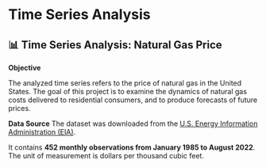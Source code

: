 # Time Series Analysis

## 📊 Time Series Analysis: Natural Gas Price

**Objective**

The analyzed time series refers to the price of natural gas in the United States.
The goal of this project is to examine the dynamics of natural gas costs delivered to residential consumers, and to produce forecasts of future prices.

**Data Source**
The dataset was downloaded from the [U.S. Energy Information Administration (EIA)](https://www.eia.gov/totalenergy/data/monthly/).

It contains **452 monthly observations from January 1985 to August 2022**.
The unit of measurement is dollars per thousand cubic feet.
